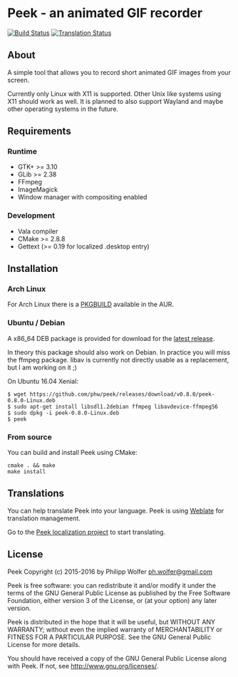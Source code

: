 # Peek - an animated GIF recorder
[![Build Status](https://travis-ci.org/phw/peek.svg?branch=master)](https://travis-ci.org/phw/peek)
[![Translation Status](https://hosted.weblate.org/widgets/peek/-/svg-badge.svg)](https://hosted.weblate.org/engage/peek/?utm_source=widget)

## About
A simple tool that allows you to record short animated GIF images from your screen.

Currently only Linux with X11 is supported. Other Unix like systems using X11
should work as well. It is planned to also support Wayland and maybe other
operating systems in the future.

## Requirements
### Runtime

  * GTK+ >= 3.10
  * GLib >= 2.38
  * FFmpeg
  * ImageMagick
  * Window manager with compositing enabled

### Development

 * Vala compiler
 * CMake >= 2.8.8
 * Gettext (>= 0.19 for localized .desktop entry)

## Installation
### Arch Linux
For Arch Linux there is a
[PKGBUILD](https://aur.archlinux.org/packages/peek/) available in the AUR.

### Ubuntu / Debian
A x86_64 DEB package is provided for download for the [latest release](https://github.com/phw/peek/releases).

In theory this package should also work on Debian. In practice you will miss the
ffmpeg package. libav is currently not directly usable as a replacement, but I
am working on it ;)

On Ubuntu 16.04 Xenial:
```
$ wget https://github.com/phw/peek/releases/download/v0.8.0/peek-0.8.0-Linux.deb
$ sudo apt-get install libsdl1.2debian ffmpeg libavdevice-ffmpeg56
$ sudo dpkg -i peek-0.8.0-Linux.deb
$ peek
```

### From source
You can build and install Peek using CMake:

    cmake . && make
    make install

## Translations
You can help translate Peek into your language. Peek is using
[Weblate](https://weblate.org/) for translation management.

Go to the [Peek localization project](https://hosted.weblate.org/engage/peek/)
to start translating.

## License
Peek Copyright (c) 2015-2016 by Philipp Wolfer <ph.wolfer@gmail.com>

Peek is free software: you can redistribute it and/or modify
it under the terms of the GNU General Public License as published by
the Free Software Foundation, either version 3 of the License, or
(at your option) any later version.

Peek is distributed in the hope that it will be useful,
but WITHOUT ANY WARRANTY; without even the implied warranty of
MERCHANTABILITY or FITNESS FOR A PARTICULAR PURPOSE.  See the
GNU General Public License for more details.

You should have received a copy of the GNU General Public License
along with Peek.  If not, see <http://www.gnu.org/licenses/>.
